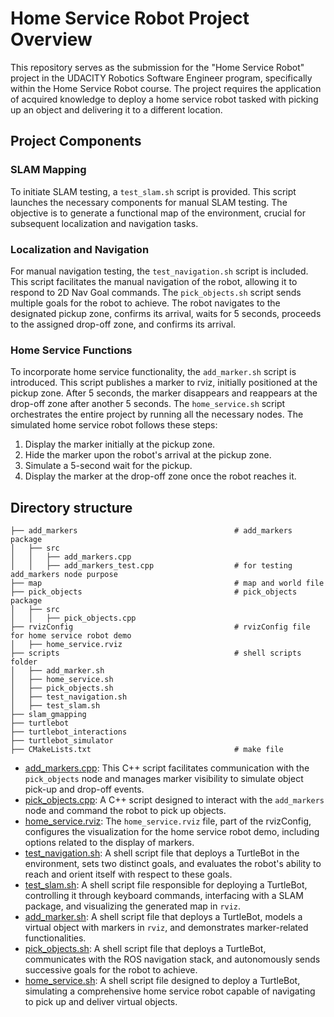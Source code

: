 # Home Service Robot Project Overview

This repository serves as the submission for the "Home Service Robot" project in the UDACITY Robotics Software Engineer program, specifically within the Home Service Robot course. The project requires the application of acquired knowledge to deploy a home service robot tasked with picking up an object and delivering it to a different location.

## Project Components

### SLAM Mapping
To initiate SLAM testing, a `test_slam.sh` script is provided. This script launches the necessary components for manual SLAM testing. The objective is to generate a functional map of the environment, crucial for subsequent localization and navigation tasks.

### Localization and Navigation
For manual navigation testing, the `test_navigation.sh` script is included. This script facilitates the manual navigation of the robot, allowing it to respond to 2D Nav Goal commands. The `pick_objects.sh` script sends multiple goals for the robot to achieve. The robot navigates to the designated pickup zone, confirms its arrival, waits for 5 seconds, proceeds to the assigned drop-off zone, and confirms its arrival.

### Home Service Functions
To incorporate home service functionality, the `add_marker.sh` script is introduced. This script publishes a marker to rviz, initially positioned at the pickup zone. After 5 seconds, the marker disappears and reappears at the drop-off zone after another 5 seconds. The `home_service.sh` script orchestrates the entire project by running all the necessary nodes. The simulated home service robot follows these steps:

1. Display the marker initially at the pickup zone.
2. Hide the marker upon the robot's arrival at the pickup zone.
3. Simulate a 5-second wait for the pickup.
4. Display the marker at the drop-off zone once the robot reaches it.

## Directory structure

```
├── add_markers                                   # add_markers package        
│   ├── src
│   │   ├── add_markers.cpp                       
│   │   ├── add_markers_test.cpp                  # for testing add_markers node purpose
├── map                                           # map and world file       
├── pick_objects                                  # pick_objects package     
│   ├── src                                       
│   │   ├── pick_objects.cpp                      
├── rvizConfig                                    # rvizConfig file for home service robot demo     
│   ├── home_service.rviz                         
├── scripts                                       # shell scripts folder
│   ├── add_marker.sh                             
│   ├── home_service.sh                           
│   ├── pick_objects.sh                           
│   ├── test_navigation.sh                        
│   ├── test_slam.sh                              
├── slam_gmapping                                 
├── turtlebot                                    
├── turtlebot_interactions                      
├── turtlebot_simulator                           
├── CMakeLists.txt                                # make file
```
- [add_markers.cpp](/catkin_ws/src/add_markers/src/add_markers.cpp): This C++ script facilitates communication with the `pick_objects` node and manages marker visibility to simulate object pick-up and drop-off events.
- [pick_objects.cpp](/catkin_ws/src/pick_objects/src/pick_objects.cpp): A C++ script designed to interact with the `add_markers` node and command the robot to pick up objects.
- [home_service.rviz](/catkin_ws/src/rvizConfig/home_service.rviz): The `home_service.rviz` file, part of the rvizConfig, configures the visualization for the home service robot demo, including options related to the display of markers.
- [test_navigation.sh](/catkin_ws/src/scripts/test_navigation.sh): A shell script file that deploys a TurtleBot in the environment, sets two distinct goals, and evaluates the robot's ability to reach and orient itself with respect to these goals.
- [test_slam.sh](/catkin_ws/src/scripts/test_slam.sh): A shell script file responsible for deploying a TurtleBot, controlling it through keyboard commands, interfacing with a SLAM package, and visualizing the generated map in `rviz`.
- [add_marker.sh](/catkin_ws/src/scripts/add_marker.sh): A shell script file that deploys a TurtleBot, models a virtual object with markers in `rviz`, and demonstrates marker-related functionalities.
- [pick_objects.sh](/catkin_ws/src/scripts/pick_objects.sh): A shell script file that deploys a TurtleBot, communicates with the ROS navigation stack, and autonomously sends successive goals for the robot to achieve.
- [home_service.sh](/catkin_ws/src/scripts/home_service.sh): A shell script file designed to deploy a TurtleBot, simulating a comprehensive home service robot capable of navigating to pick up and deliver virtual objects.
